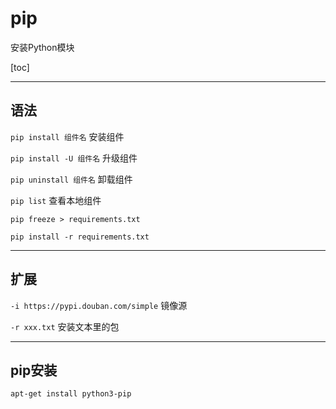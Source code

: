 # pip

安装Python模块



[toc]



---

## 语法

`pip install 组件名`         安装组件

`pip install -U 组件名`    升级组件

`pip uninstall 组件名`      卸载组件

`pip list`                          查看本地组件


`pip freeze > requirements.txt`

`pip install -r requirements.txt`


---

## 扩展

`-i https://pypi.douban.com/simple`    镜像源

`-r xxx.txt`    安装文本里的包



---

## pip安装

`apt-get install python3-pip`

